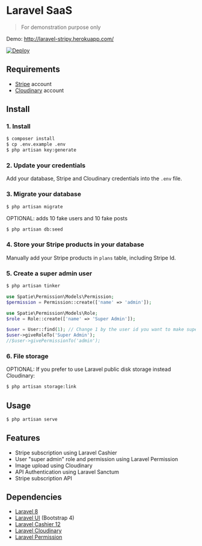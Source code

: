 # Laravel SaaS

> For demonstration purpose only

Demo: http://laravel-stripy.herokuapp.com/

[![Deploy](https://www.herokucdn.com/deploy/button.svg)](https://heroku.com/deploy)

## Requirements

- [Stripe](https://stripe.com/fr) account
- [Cloudinary](https://cloudinary.com/) account

## Install

### 1. Install

```bash
$ composer install
$ cp .env.example .env
$ php artisan key:generate
```

### 2. Update your credentials

Add your database, Stripe and Cloudinary credentials into the `.env` file.

### 3. Migrate your database

```bash
$ php artisan migrate
```

OPTIONAL: adds 10 fake users and 10 fake posts

```bash
$ php artisan db:seed
```

### 4. Store your Stripe products in your database

Manually add your Stripe products in `plans` table, including Stripe Id.

### 5. Create a super admin user

```bash
$ php artisan tinker
```

```php
use Spatie\Permission\Models\Permission;
$permission = Permission::create(['name' => 'admin']);

use Spatie\Permission\Models\Role;
$role = Role::create(['name' => 'Super Admin']);

$user = User::find(1); // Change 1 by the user id you want to make super admin
$user->giveRoleTo('Super Admin');
//$user->givePermissionTo('admin');
```

### 6. File storage

OPTIONAL: If you prefer to use Laravel public disk storage instead Cloudinary:

```bash
$ php artisan storage:link
```

## Usage

```bash
$ php artisan serve
```

## Features

- Stripe subscription using Laravel Cashier
- User "super admin" role and permission using Laravel Permission
- Image upload using Cloudinary
- API Authentication using Laravel Sanctum 
- Stripe subscription API

## Dependencies

- [Laravel 8](https://laravel.com/)
- [Laravel UI](https://github.com/laravel/ui) (Bootstrap 4)
- [Laravel Cashier 12](https://laravel.com/docs/8.x/billing)
- [Laravel Cloudinary](https://github.com/cloudinary-labs/cloudinary-laravel)
- [Laravel Permission](https://spatie.be/docs/laravel-permission/v4/basic-usage/basic-usage)
